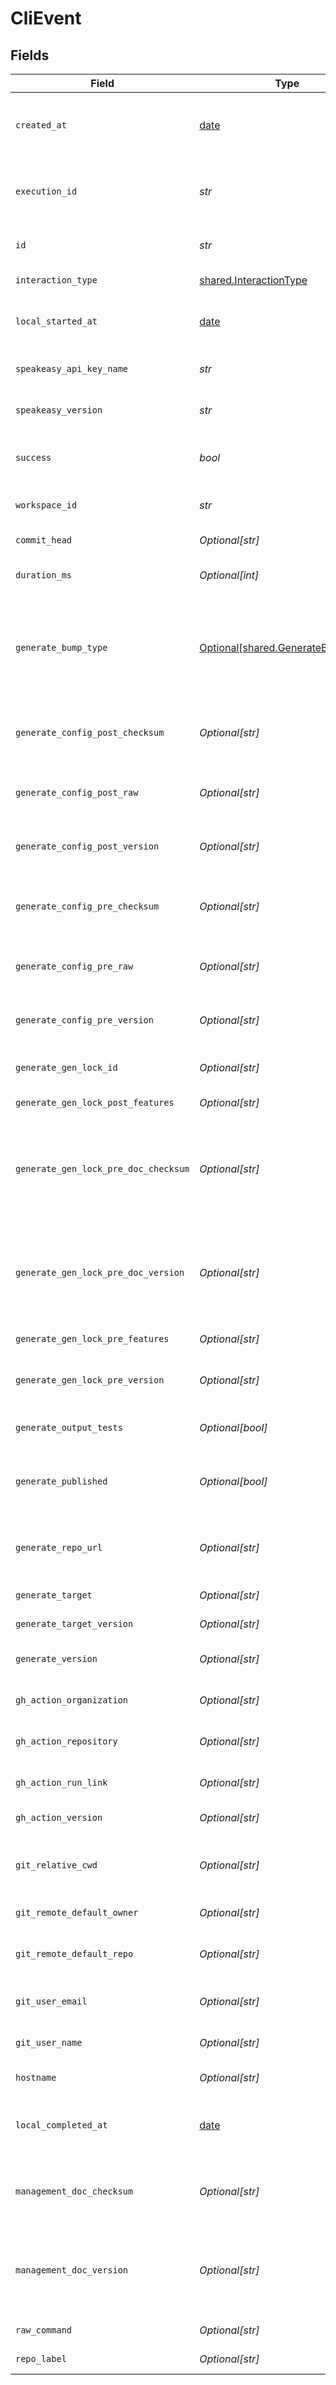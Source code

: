 # CliEvent


## Fields

| Field                                                                                      | Type                                                                                       | Required                                                                                   | Description                                                                                |
| ------------------------------------------------------------------------------------------ | ------------------------------------------------------------------------------------------ | ------------------------------------------------------------------------------------------ | ------------------------------------------------------------------------------------------ |
| `created_at`                                                                               | [date](https://docs.python.org/3/library/datetime.html#date-objects)                       | :heavy_check_mark:                                                                         | Timestamp when the event was created in the database.                                      |
| `execution_id`                                                                             | *str*                                                                                      | :heavy_check_mark:                                                                         | Unique identifier for each execution of the CLI.                                           |
| `id`                                                                                       | *str*                                                                                      | :heavy_check_mark:                                                                         | Unique identifier for each event.                                                          |
| `interaction_type`                                                                         | [shared.InteractionType](../../models/shared/interactiontype.md)                           | :heavy_check_mark:                                                                         | Type of interaction.                                                                       |
| `local_started_at`                                                                         | [date](https://docs.python.org/3/library/datetime.html#date-objects)                       | :heavy_check_mark:                                                                         | Timestamp when the event started, in local time.                                           |
| `speakeasy_api_key_name`                                                                   | *str*                                                                                      | :heavy_check_mark:                                                                         | Identifier of the Speakeasy API key.                                                       |
| `speakeasy_version`                                                                        | *str*                                                                                      | :heavy_check_mark:                                                                         | Version of the Speakeasy CLI.                                                              |
| `success`                                                                                  | *bool*                                                                                     | :heavy_check_mark:                                                                         | Indicates whether the event was successful.                                                |
| `workspace_id`                                                                             | *str*                                                                                      | :heavy_check_mark:                                                                         | Identifier of the workspace.                                                               |
| `commit_head`                                                                              | *Optional[str]*                                                                            | :heavy_minus_sign:                                                                         | Remote commit ID.                                                                          |
| `duration_ms`                                                                              | *Optional[int]*                                                                            | :heavy_minus_sign:                                                                         | Duration of the event in milliseconds.                                                     |
| `generate_bump_type`                                                                       | [Optional[shared.GenerateBumpType]](../../models/shared/generatebumptype.md)               | :heavy_minus_sign:                                                                         | Bump type of the lock file (calculated semver delta, or a custom change (manual release))  |
| `generate_config_post_checksum`                                                            | *Optional[str]*                                                                            | :heavy_minus_sign:                                                                         | Checksum of the configuration file (post generation)                                       |
| `generate_config_post_raw`                                                                 | *Optional[str]*                                                                            | :heavy_minus_sign:                                                                         | Rendered configuration file (post generation)                                              |
| `generate_config_post_version`                                                             | *Optional[str]*                                                                            | :heavy_minus_sign:                                                                         | Version of the generated target (post generation)                                          |
| `generate_config_pre_checksum`                                                             | *Optional[str]*                                                                            | :heavy_minus_sign:                                                                         | Checksum of the configuration file (prior to generation)                                   |
| `generate_config_pre_raw`                                                                  | *Optional[str]*                                                                            | :heavy_minus_sign:                                                                         | Rendered configuration file (prior to generation)                                          |
| `generate_config_pre_version`                                                              | *Optional[str]*                                                                            | :heavy_minus_sign:                                                                         | Version of the generated target (prior to generation)                                      |
| `generate_gen_lock_id`                                                                     | *Optional[str]*                                                                            | :heavy_minus_sign:                                                                         | gen.lock ID (expected to be a uuid).                                                       |
| `generate_gen_lock_post_features`                                                          | *Optional[str]*                                                                            | :heavy_minus_sign:                                                                         | Features post generation                                                                   |
| `generate_gen_lock_pre_doc_checksum`                                                       | *Optional[str]*                                                                            | :heavy_minus_sign:                                                                         | Checksum of the Previous Rendered OpenAPI document (prior to generation, via gen lock)     |
| `generate_gen_lock_pre_doc_version`                                                        | *Optional[str]*                                                                            | :heavy_minus_sign:                                                                         | info.Version of the Previous Rendered OpenAPI document (prior to generation, via gen lock) |
| `generate_gen_lock_pre_features`                                                           | *Optional[str]*                                                                            | :heavy_minus_sign:                                                                         | Features prior to generation                                                               |
| `generate_gen_lock_pre_version`                                                            | *Optional[str]*                                                                            | :heavy_minus_sign:                                                                         | Artifact version for the Previous Generation                                               |
| `generate_output_tests`                                                                    | *Optional[bool]*                                                                           | :heavy_minus_sign:                                                                         | Indicates whether tests were output.                                                       |
| `generate_published`                                                                       | *Optional[bool]*                                                                           | :heavy_minus_sign:                                                                         | Indicates whether the target was considered published.                                     |
| `generate_repo_url`                                                                        | *Optional[str]*                                                                            | :heavy_minus_sign:                                                                         | Expected Repo URL, for use in documentation generation.                                    |
| `generate_target`                                                                          | *Optional[str]*                                                                            | :heavy_minus_sign:                                                                         | The target of the event.                                                                   |
| `generate_target_version`                                                                  | *Optional[str]*                                                                            | :heavy_minus_sign:                                                                         | The version of the target.                                                                 |
| `generate_version`                                                                         | *Optional[str]*                                                                            | :heavy_minus_sign:                                                                         | Version of the generation logic used.                                                      |
| `gh_action_organization`                                                                   | *Optional[str]*                                                                            | :heavy_minus_sign:                                                                         | GitHub organization of the action.                                                         |
| `gh_action_repository`                                                                     | *Optional[str]*                                                                            | :heavy_minus_sign:                                                                         | GitHub repository of the action.                                                           |
| `gh_action_run_link`                                                                       | *Optional[str]*                                                                            | :heavy_minus_sign:                                                                         | Link to the GitHub action run.                                                             |
| `gh_action_version`                                                                        | *Optional[str]*                                                                            | :heavy_minus_sign:                                                                         | Version of the GitHub action.                                                              |
| `git_relative_cwd`                                                                         | *Optional[str]*                                                                            | :heavy_minus_sign:                                                                         | Current working directory relative to the git root.                                        |
| `git_remote_default_owner`                                                                 | *Optional[str]*                                                                            | :heavy_minus_sign:                                                                         | Default owner for git remote.                                                              |
| `git_remote_default_repo`                                                                  | *Optional[str]*                                                                            | :heavy_minus_sign:                                                                         | Default repository name for git remote.                                                    |
| `git_user_email`                                                                           | *Optional[str]*                                                                            | :heavy_minus_sign:                                                                         | User email from git configuration.                                                         |
| `git_user_name`                                                                            | *Optional[str]*                                                                            | :heavy_minus_sign:                                                                         | User name from git configuration.                                                          |
| `hostname`                                                                                 | *Optional[str]*                                                                            | :heavy_minus_sign:                                                                         | Remote hostname.                                                                           |
| `local_completed_at`                                                                       | [date](https://docs.python.org/3/library/datetime.html#date-objects)                       | :heavy_minus_sign:                                                                         | Timestamp when the event completed, in local time.                                         |
| `management_doc_checksum`                                                                  | *Optional[str]*                                                                            | :heavy_minus_sign:                                                                         | Checksum of the currently Rendered OpenAPI document.                                       |
| `management_doc_version`                                                                   | *Optional[str]*                                                                            | :heavy_minus_sign:                                                                         | Version taken from info.version field of the Rendered OpenAPI document.                    |
| `raw_command`                                                                              | *Optional[str]*                                                                            | :heavy_minus_sign:                                                                         | Full CLI command.                                                                          |
| `repo_label`                                                                               | *Optional[str]*                                                                            | :heavy_minus_sign:                                                                         | Label of the git repository.                                                               |